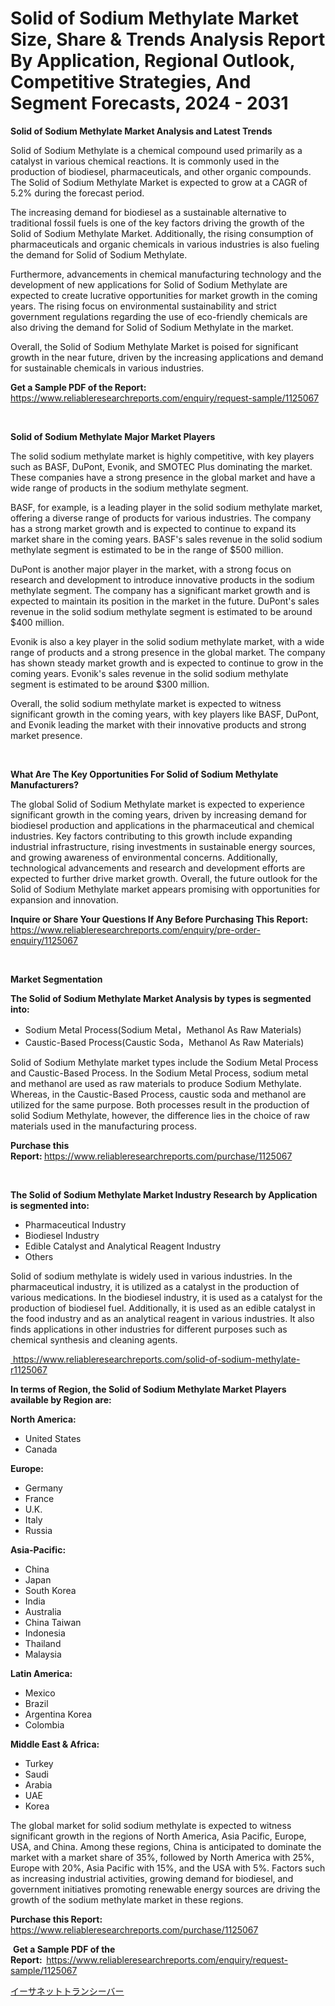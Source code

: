 <p><h1>Solid of Sodium Methylate Market Size, Share & Trends Analysis Report By Application, Regional Outlook, Competitive Strategies, And Segment Forecasts, 2024 - 2031</h1></p><p><strong>Solid of Sodium Methylate Market Analysis and Latest Trends</strong></p>
<p><p>Solid of Sodium Methylate is a chemical compound used primarily as a catalyst in various chemical reactions. It is commonly used in the production of biodiesel, pharmaceuticals, and other organic compounds. The Solid of Sodium Methylate Market is expected to grow at a CAGR of 5.2% during the forecast period.</p><p>The increasing demand for biodiesel as a sustainable alternative to traditional fossil fuels is one of the key factors driving the growth of the Solid of Sodium Methylate Market. Additionally, the rising consumption of pharmaceuticals and organic chemicals in various industries is also fueling the demand for Solid of Sodium Methylate.</p><p>Furthermore, advancements in chemical manufacturing technology and the development of new applications for Solid of Sodium Methylate are expected to create lucrative opportunities for market growth in the coming years. The rising focus on environmental sustainability and strict government regulations regarding the use of eco-friendly chemicals are also driving the demand for Solid of Sodium Methylate in the market.</p><p>Overall, the Solid of Sodium Methylate Market is poised for significant growth in the near future, driven by the increasing applications and demand for sustainable chemicals in various industries.</p></p>
<p><strong>Get a Sample PDF of the Report:&nbsp;</strong> <a href="https://www.reliableresearchreports.com/enquiry/request-sample/1125067">https://www.reliableresearchreports.com/enquiry/request-sample/1125067</a></p>
<p>&nbsp;</p>
<p><strong>Solid of Sodium Methylate Major Market Players</strong></p>
<p><p>The solid sodium methylate market is highly competitive, with key players such as BASF, DuPont, Evonik, and SMOTEC Plus dominating the market. These companies have a strong presence in the global market and have a wide range of products in the sodium methylate segment.</p><p>BASF, for example, is a leading player in the solid sodium methylate market, offering a diverse range of products for various industries. The company has a strong market growth and is expected to continue to expand its market share in the coming years. BASF's sales revenue in the solid sodium methylate segment is estimated to be in the range of $500 million.</p><p>DuPont is another major player in the market, with a strong focus on research and development to introduce innovative products in the sodium methylate segment. The company has a significant market growth and is expected to maintain its position in the market in the future. DuPont's sales revenue in the solid sodium methylate segment is estimated to be around $400 million.</p><p>Evonik is also a key player in the solid sodium methylate market, with a wide range of products and a strong presence in the global market. The company has shown steady market growth and is expected to continue to grow in the coming years. Evonik's sales revenue in the solid sodium methylate segment is estimated to be around $300 million.</p><p>Overall, the solid sodium methylate market is expected to witness significant growth in the coming years, with key players like BASF, DuPont, and Evonik leading the market with their innovative products and strong market presence.</p></p>
<p>&nbsp;</p>
<p><strong>What Are The Key Opportunities For Solid of Sodium Methylate Manufacturers?</strong></p>
<p><p>The global Solid of Sodium Methylate market is expected to experience significant growth in the coming years, driven by increasing demand for biodiesel production and applications in the pharmaceutical and chemical industries. Key factors contributing to this growth include expanding industrial infrastructure, rising investments in sustainable energy sources, and growing awareness of environmental concerns. Additionally, technological advancements and research and development efforts are expected to further drive market growth. Overall, the future outlook for the Solid of Sodium Methylate market appears promising with opportunities for expansion and innovation.</p></p>
<p><strong>Inquire or Share Your Questions If Any Before Purchasing This Report:</strong> <a href="https://www.reliableresearchreports.com/enquiry/pre-order-enquiry/1125067">https://www.reliableresearchreports.com/enquiry/pre-order-enquiry/1125067</a></p>
<p>&nbsp;</p>
<p><strong>Market Segmentation</strong></p>
<p><strong>The Solid of Sodium Methylate Market Analysis by types is segmented into:</strong></p>
<p><ul><li>Sodium Metal Process(Sodium Metal，Methanol As Raw Materials)</li><li>Caustic-Based Process(Caustic Soda，Methanol As Raw Materials)</li></ul></p>
<p><p>Solid of Sodium Methylate market types include the Sodium Metal Process and Caustic-Based Process. In the Sodium Metal Process, sodium metal and methanol are used as raw materials to produce Sodium Methylate. Whereas, in the Caustic-Based Process, caustic soda and methanol are utilized for the same purpose. Both processes result in the production of solid Sodium Methylate, however, the difference lies in the choice of raw materials used in the manufacturing process.</p></p>
<p><strong>Purchase this Report:&nbsp;</strong><a href="https://www.reliableresearchreports.com/purchase/1125067">https://www.reliableresearchreports.com/purchase/1125067</a></p>
<p>&nbsp;</p>
<p><strong>The Solid of Sodium Methylate Market Industry Research by Application is segmented into:</strong></p>
<p><ul><li>Pharmaceutical Industry</li><li>Biodiesel Industry</li><li>Edible Catalyst and Analytical Reagent Industry</li><li>Others</li></ul></p>
<p><p>Solid of sodium methylate is widely used in various industries. In the pharmaceutical industry, it is utilized as a catalyst in the production of various medications. In the biodiesel industry, it is used as a catalyst for the production of biodiesel fuel. Additionally, it is used as an edible catalyst in the food industry and as an analytical reagent in various industries. It also finds applications in other industries for different purposes such as chemical synthesis and cleaning agents.</p></p>
<p><a href="https://www.reliableresearchreports.com/solid-of-sodium-methylate-r1125067">&nbsp;https://www.reliableresearchreports.com/solid-of-sodium-methylate-r1125067</a></p>
<p><strong>In terms of Region, the Solid of Sodium Methylate Market Players available by Region are:</strong></p>
<p>
    <p> <strong> North America: </strong>
        <ul>
            <li>United States</li>
            <li>Canada</li>
        </ul>
        </p> 
    <p> <strong> Europe: </strong>
        <ul>
            <li>Germany</li>
            <li>France</li>
            <li>U.K.</li>
            <li>Italy</li>
            <li>Russia</li>
        </ul>
        </p> 
    <p> <strong> Asia-Pacific: </strong>
        <ul>
            <li>China</li>
            <li>Japan</li>
            <li>South Korea</li>
            <li>India</li>
            <li>Australia</li>
            <li>China Taiwan</li>
            <li>Indonesia</li>
            <li>Thailand</li>
            <li>Malaysia</li>
        </ul>
        </p> 
    <p> <strong> Latin America: </strong>
        <ul>
            <li>Mexico</li>
            <li>Brazil</li>
            <li>Argentina Korea</li>
            <li>Colombia</li>
        </ul>
        </p> 
    <p> <strong> Middle East & Africa: </strong>
        <ul>
            <li>Turkey</li>
            <li>Saudi</li>
            <li>Arabia</li>
            <li>UAE</li>
            <li>Korea</li>
        </ul>
    </p>
    </p>
<p><p>The global market for solid sodium methylate is expected to witness significant growth in the regions of North America, Asia Pacific, Europe, USA, and China. Among these regions, China is anticipated to dominate the market with a market share of 35%, followed by North America with 25%, Europe with 20%, Asia Pacific with 15%, and the USA with 5%. Factors such as increasing industrial activities, growing demand for biodiesel, and government initiatives promoting renewable energy sources are driving the growth of the sodium methylate market in these regions.</p></p>
<p><strong>Purchase this Report: </strong><a href="https://www.reliableresearchreports.com/purchase/1125067">https://www.reliableresearchreports.com/purchase/1125067</a></p>
<p>&nbsp;<strong>Get a Sample PDF of the Report:&nbsp;&nbsp;</strong><a href="https://www.reliableresearchreports.com/enquiry/request-sample/1125067">https://www.reliableresearchreports.com/enquiry/request-sample/1125067</a></p>
<p><strong></strong></p>
<p><p><a href="https://github.com/NikitaBruen/Market-Research-Report-List-2/blob/main/3853157123091.md">イーサネットトランシーバー</a></p></p>
